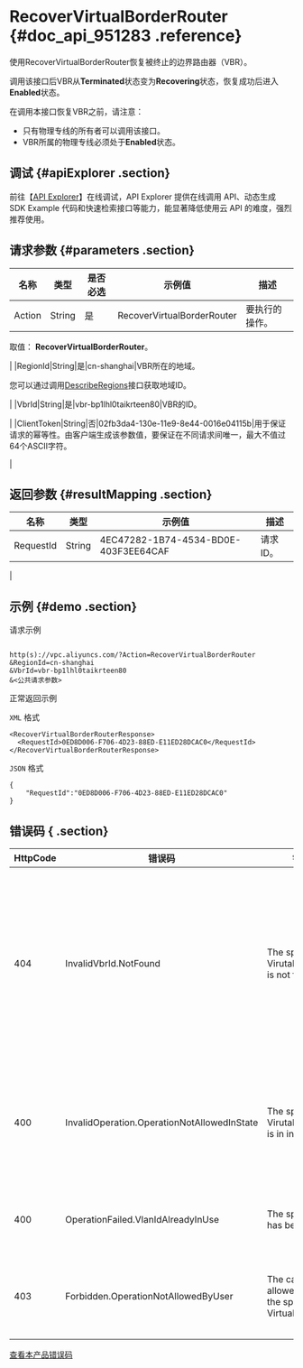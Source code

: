 # RecoverVirtualBorderRouter {#doc_api_951283 .reference}

使用RecoverVirtualBorderRouter恢复被终止的边界路由器（VBR）。

调用该接口后VBR从**Terminated**状态变为**Recovering**状态，恢复成功后进入**Enabled**状态。

在调用本接口恢复VBR之前，请注意：

-   只有物理专线的所有者可以调用该接口。
-   VBR所属的物理专线必须处于**Enabled**状态。

## 调试 {#apiExplorer .section}

前往【[API Explorer](https://api.aliyun.com/#product=Vpc&api=RecoverVirtualBorderRouter)】在线调试，API Explorer 提供在线调用 API、动态生成 SDK Example 代码和快速检索接口等能力，能显著降低使用云 API 的难度，强烈推荐使用。

## 请求参数 {#parameters .section}

|名称|类型|是否必选|示例值|描述|
|--|--|----|---|--|
|Action|String|是|RecoverVirtualBorderRouter|要执行的操作。

 取值： **RecoverVirtualBorderRouter**。

 |
|RegionId|String|是|cn-shanghai|VBR所在的地域。

 您可以通过调用[DescribeRegions](~~36063~~)接口获取地域ID。

 |
|VbrId|String|是|vbr-bp1lhl0taikrteen80|VBR的ID。

 |
|ClientToken|String|否|02fb3da4-130e-11e9-8e44-0016e04115b|用于保证请求的幂等性。由客户端生成该参数值，要保证在不同请求间唯一，最大不值过64个ASCII字符。

 |

## 返回参数 {#resultMapping .section}

|名称|类型|示例值|描述|
|--|--|---|--|
|RequestId|String|4EC47282-1B74-4534-BD0E-403F3EE64CAF|请求ID。

 |

## 示例 {#demo .section}

请求示例

``` {#request_demo}

http(s)://vpc.aliyuncs.com/?Action=RecoverVirtualBorderRouter
&RegionId=cn-shanghai
&VbrId=vbr-bp1lhl0taikrteen80
&<公共请求参数>

```

正常返回示例

`XML` 格式

``` {#xml_return_success_demo}
<RecoverVirtualBorderRouterResponse>
  <RequestId>0ED8D006-F706-4D23-88ED-E11ED28DCAC0</RequestId>
</RecoverVirtualBorderRouterResponse>

```

`JSON` 格式

``` {#json_return_success_demo}
{
	"RequestId":"0ED8D006-F706-4D23-88ED-E11ED28DCAC0"
}
```

## 错误码 { .section}

|HttpCode|错误码|错误信息|描述|
|--------|---|----|--|
|404|InvalidVbrId.NotFound|The specified VirutalBorderRouter is not found.|该边界路由器不存在，请您检查输入的边界路由器是否正确。|
|400|InvalidOperation.OperationNotAllowedInState|The specified VirutalBorderRouter is in invalid state|该边界路由器接口状态不支持该操作。|
|400|OperationFailed.VlanIdAlreadyInUse|The specifed vlanId has been used.|该VLAN已经被占用。|
|403|Forbidden.OperationNotAllowedByUser|The caller is not allowed to recover the specified VirtualBorderRouter.|不允许恢复边界路由器。|

[查看本产品错误码](https://error-center.aliyun.com/status/product/Vpc)

